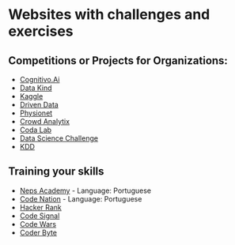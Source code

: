 # Websites with challenges and exercises

## Competitions or Projects for Organizations:
* [Cognitivo.Ai](https://www.cognitivo.ai/experts/new-expert/)
* [Data Kind](https://www.datakind.org/do-good-with-data)
* [Kaggle](https://www.kaggle.com/competitions)
* [Driven Data](https://www.drivendata.org/competitions/)
* [Physionet](https://physionet.org/challenge/)
* [Crowd Analytix](https://www.crowdanalytix.com/community)
* [Coda Lab](https://competitions.codalab.org/)
* [Data Science Challenge](https://www.datasciencechallenge.org/)
* [KDD](https://www.kdd.org/kdd-cup)

## Training your skills
* [Neps Academy](https://neps.academy/login?next=%2F) - Language: Portuguese
* [Code Nation](https://www.codenation.com.br/) - Language: Portuguese
* [Hacker Rank](https://www.hackerrank.com/)
* [Code Signal](https://codesignal.com/developers/)
* [Code Wars](https://www.codewars.com/)
* [Coder Byte](https://www.coderbyte.com/)
